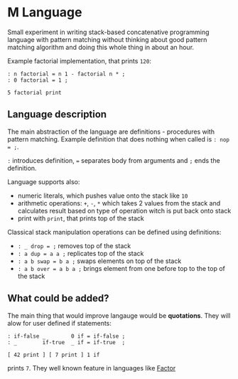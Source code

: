 # M Language

Small experiment in writing stack-based concatenative programming language with pattern matching without thinking about good pattern matching algorithm and doing this whole thing in about an hour.

Example factorial implementation, that prints `120`:

```
: n factorial = n 1 - factorial n * ;
: 0 factorial = 1 ;

5 factorial print
```

## Language description

The main abstraction of the language are definitions - procedures with pattern matching.
Example definition that does nothing when called is `: nop = ;`.

`:` introduces definition, `=` separates body from arguments and `;` ends the definition.

Language supports also:

- numeric literals, which pushes value onto the stack like `10`
- arithmetic operations: `+`, `-`, `*` which takes 2 values from the stack and calculates result based on type of operation witch is put back onto stack
- print with `print`, that prints top of the stack

Classical stack manipulation operations can be defined using definitions:

- `: _ drop = ;` removes top of the stack
- `: a dup = a a ;` replicates top of the stack
- `: a b swap = b a ;` swaps elements on top of the stack
- `: a b over = a b a ;` brings element from one before top to the top of the stack

## What could be added?

The main thing that would improve langauge would be **quotations**. They will alow for user defined if statements:

```
: if-false _        0 if = if-false ;
: _        if-true  _ if = if-true  ;

[ 42 print ] [ 7 print ] 1 if
```

prints `7`. They well known feature in languages like [Factor](https://factorcode.org/)
